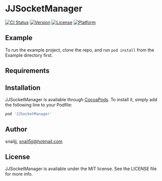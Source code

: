 # JJSocketManager

[![CI Status](https://img.shields.io/travis/snailjj/JJSocketManager.svg?style=flat)](https://travis-ci.org/snailjj/JJSocketManager)
[![Version](https://img.shields.io/cocoapods/v/JJSocketManager.svg?style=flat)](https://cocoapods.org/pods/JJSocketManager)
[![License](https://img.shields.io/cocoapods/l/JJSocketManager.svg?style=flat)](https://cocoapods.org/pods/JJSocketManager)
[![Platform](https://img.shields.io/cocoapods/p/JJSocketManager.svg?style=flat)](https://cocoapods.org/pods/JJSocketManager)

## Example

To run the example project, clone the repo, and run `pod install` from the Example directory first.

## Requirements

## Installation

JJSocketManager is available through [CocoaPods](https://cocoapods.org). To install
it, simply add the following line to your Podfile:

```ruby
pod 'JJSocketManager'
```

## Author

snailjj, snail5jj@hotmail.com

## License

JJSocketManager is available under the MIT license. See the LICENSE file for more info.
